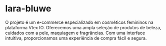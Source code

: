 # lara-bluwe
O projeto é um e-commerce especializado em cosméticos femininos na plataforma Vtex IO. Oferecemos uma ampla seleção de produtos de beleza, cuidados com a pele, maquiagem e fragrâncias. Com uma interface intuitiva, proporcionamos uma experiência de compra fácil e segura.
